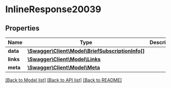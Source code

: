 # InlineResponse20039

## Properties
Name | Type | Description | Notes
------------ | ------------- | ------------- | -------------
**data** | [**\Swagger\Client\Model\BriefSubscriptionInfo[]**](BriefSubscriptionInfo.md) |  | [optional] 
**links** | [**\Swagger\Client\Model\Links**](Links.md) |  | [optional] 
**meta** | [**\Swagger\Client\Model\Meta**](Meta.md) |  | [optional] 

[[Back to Model list]](../../README.md#documentation-for-models) [[Back to API list]](../../README.md#documentation-for-api-endpoints) [[Back to README]](../../README.md)


